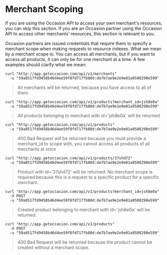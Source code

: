 # Merchant Scoping

If you are using the Occasion API to access your own merchant's resources, you can skip this section. If you are an Occasion partner using the Occasion API to access other merchants' resources, this section is relevant to you.

Occasion partners are issued credentials that require them to specify a merchant scope when making requests to resource indexes. What we mean by a merchant scope is: You can access all merchants, but if you want to access all products, it can only be for one merchant at a time. A few examples should clarify what we mean:

```shell
curl "http://app.getoccasion.com/api/v1/merchants"
  -u "59a8517fd9458b46d4ee59f8fd717fb80d:de7b7ae9e2e9e01a9508290e599"
```

> All merchants will be returned, because you have access to all of them

```shell
curl "http://app.getoccasion.com/api/v1/products?merchant_id=jsh8e0a"
  -u "59a8517fd9458b46d4ee59f8fd717fb80d:de7b7ae9e2e9e01a9508290e599"
```

> All products belonging to merchant with id='jsh8e0a' will be returned

```shell
curl "http://app.getoccasion.com/api/v1/products"
  -u "59a8517fd9458b46d4ee59f8fd717fb80d:de7b7ae9e2e9e01a9508290e599"
```

> 400 Bad Request will be returned because you must provide a merchant_id to scope with, you cannot access all products of all merchants at once

```shell
curl "http://app.getoccasion.com/api/v1/products/37shd72"
  -u "59a8517fd9458b46d4ee59f8fd717fb80d:de7b7ae9e2e9e01a9508290e599"
```

> Product with id='37shd72' will be returned. No merchant scope is required because this is a request to a specific product for a specific merchant.

```shell
curl "http://app.getoccasion.com/api/v1/products?merchant_id=jsh8e0a"
  -X POST
  -u "59a8517fd9458b46d4ee59f8fd717fb80d:de7b7ae9e2e9e01a9508290e599"
```

> Created product belonging to merchant with id='jsh8e0a' will be returned.

```shell
curl "http://app.getoccasion.com/api/v1/products"
  -X POST
  -u "59a8517fd9458b46d4ee59f8fd717fb80d:de7b7ae9e2e9e01a9508290e599"
```

> 400 Bad Request will be returned because the product cannot be created without a merchant scope.

